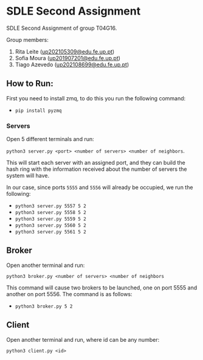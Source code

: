 # SDLE Second Assignment

SDLE Second Assignment of group T04G16.

Group members:

1. Rita Leite (up202105309@edu.fe.up.pt)
2. Sofia Moura (up201907201@edu.fe.up.pt)
3. Tiago Azevedo (up202108699@edu.fe.up.pt)

## How to Run:

First you need to install zmq, to ​​do this you run the following command:

-   `pip install pyzmq`

### Servers

Open 5 different terminals and run:

`python3 server.py <port> <number of servers> <number of neighbors`.

This will start each server with an assigned port, and they can build the hash ring with the information received about the number of servers the system will have.

In our case, since ports `5555` and `5556` will already be occupied, we run the following:

-   `python3 server.py 5557 5 2`
-   `python3 server.py 5558 5 2`
-   `python3 server.py 5559 5 2`
-   `python3 server.py 5560 5 2`
-   `python3 server.py 5561 5 2`

## Broker

Open another terminal and run:

`python3 broker.py <number of servers> <number of neighbors`

This command will cause two brokers to be launched, one on port 5555 and another on port 5556. The command is as follows:

-   `python3 broker.py 5 2`

## Client

Open another terminal and run, where id can be any number:

`python3 client.py <id>`
